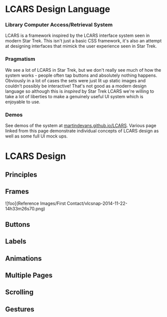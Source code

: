 # LCARS Design Language
### Library Computer Access/Retrieval System

LCARS is a framework inspired by the LCARS interface system seen in modern Star Trek. This isn't just a basic CSS framework, it's also an attempt at designing interfaces that mimick the user experience seen in Star Trek.

### Pragmatism

We see a lot of LCARS in Star Trek, but we don't really see much of how the system works - people often tap buttons and absolutely nothing happens. Obviously in a lot of cases the sets were just lit up static images and couldn't possibly be interactive! That's not good as a modern design language so although this is _inspired_ by Star Trek LCARS we're willing to take a lot of liberties to make a genuinely useful UI system which is enjoyable to use.

### Demos

See demos of the system at [martindevans.github.io/LCARS](martindevans.github.io/LCARS). Various page linked from this page demonstrate individual concepts of LCARS design as well as some full UI mock ups.

# LCARS Design

## Principles

## Frames

![foo](Reference Images/First Contact/vlcsnap-2014-11-22-14h33m26s70.png)

## Buttons

## Labels

## Animations

## Multiple Pages

## Scrolling

## Gestures